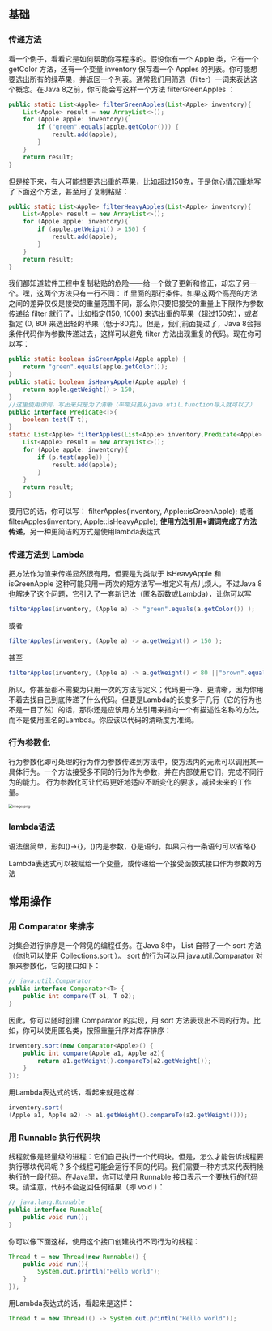## 基础

### 传递方法

看一个例子，看看它是如何帮助你写程序的。假设你有一个 Apple 类，它有一个 getColor 方法，还有一个变量 inventory 保存着一个 Apples 的列表。你可能想要选出所有的绿苹果，并返回一个列表。通常我们用筛选（filter）一词来表达这个概念。在Java 8之前，你可能会写这样一个方法 filterGreenApples ：

```java
public static List<Apple> filterGreenApples(List<Apple> inventory){
    List<Apple> result = new ArrayList<>();
    for (Apple apple: inventory){
    	if ("green".equals(apple.getColor())) {
    		result.add(apple);
    	}
    }
    return result;
}
```

但是接下来，有人可能想要选出重的苹果，比如超过150克，于是你心情沉重地写了下面这个方法，甚至用了复制粘贴：

```java
public static List<Apple> filterHeavyApples(List<Apple> inventory){
    List<Apple> result = new ArrayList<>();
    for (Apple apple: inventory){
    	if (apple.getWeight() > 150) {
    		result.add(apple);
    	}
    }
    return result;
}
```

我们都知道软件工程中复制粘贴的危险——给一个做了更新和修正，却忘了另一个。嘿，这两个方法只有一行不同： if 里面的那行条件。如果这两个高亮的方法之间的差异仅仅是接受的重量范围不同，那么你只要把接受的重量上下限作为参数传递给 filter 就行了，比如指定(150, 1000) 来选出重的苹果（超过150克），或者指定 (0, 80) 来选出轻的苹果（低于80克）。但是，我们前面提过了，Java 8会把条件代码作为参数传递进去，这样可以避免 filter 方法出现重复的代码。现在你可以写：

```java
public static boolean isGreenApple(Apple apple) {
	return "green".equals(apple.getColor());
}
public static boolean isHeavyApple(Apple apple) {
	return apple.getWeight() > 150;
}
//这里使用谓词，写出来只是为了清晰（平常只要从java.util.function导入就可以了）
public interface Predicate<T>{
	boolean test(T t);
}
static List<Apple> filterApples(List<Apple> inventory,Predicate<Apple> p) {
	List<Apple> result = new ArrayList<>();
	for (Apple apple: inventory){
		if (p.test(apple)) {
			result.add(apple);
		}
	}
	return result;
}
```

要用它的话，你可以写：
filterApples(inventory, Apple::isGreenApple);
或者
filterApples(inventory, Apple::isHeavyApple);
**使用方法引用+谓词完成了方法传递**，另一种更简洁的方式是使用lambda表达式

### 传递方法到 Lambda

把方法作为值来传递显然很有用，但要是为类似于 isHeavyApple 和 isGreenApple 这种可能只用一两次的短方法写一堆定义有点儿烦人。不过Java 8也解决了这个问题，它引入了一套新记法（匿名函数或Lambda），让你可以写

```java
filterApples(inventory, (Apple a) -> "green".equals(a.getColor()) );
```

或者

```java
filterApples(inventory, (Apple a) -> a.getWeight() > 150 );
```

甚至

```java
filterApples(inventory, (Apple a) -> a.getWeight() < 80 ||"brown".equals(a.getColor()) );
```

所以，你甚至都不需要为只用一次的方法写定义；代码更干净、更清晰，因为你用不着去找自己到底传递了什么代码。但要是Lambda的长度多于几行（它的行为也不是一目了然）的话，那你还是应该用方法引用来指向一个有描述性名称的方法，而不是使用匿名的Lambda。你应该以代码的清晰度为准绳。

### 行为参数化

行为参数化即可处理的行为作为参数传递到方法中，使方法内的元素可以调用某一具体行为。一个方法接受多不同的行为作为参数，并在内部使用它们，完成不同行为的能力。
行为参数化可让代码更好地适应不断变化的要求，减轻未来的工作量。

<img src="https://i.loli.net/2020/03/11/fcQU8xwSkNl5JLI.png" alt="image.png" style="zoom:50%;" />

### lambda语法

语法很简单，形如()->{}，()内是参数，{}是语句，如果只有一条语句可以省略{}

Lambda表达式可以被赋给一个变量，或传递给一个接受函数式接口作为参数的方法

## 常用操作

### 用 Comparator 来排序

对集合进行排序是一个常见的编程任务。在Java 8中， List 自带了一个 sort 方法（你也可以使用 Collections.sort ）。 sort 的行为可以用 java.util.Comparator 对象来参数化，它的接口如下：

```java
// java.util.Comparator
public interface Comparator<T> {
	public int compare(T o1, T o2);
}
```

因此，你可以随时创建 Comparator 的实现，用 sort 方法表现出不同的行为。比如，你可以使用匿名类，按照重量升序对库存排序：

```java
inventory.sort(new Comparator<Apple>() {
	public int compare(Apple a1, Apple a2){
		return a1.getWeight().compareTo(a2.getWeight());
	}
});
```

用Lambda表达式的话，看起来就是这样：

```java
inventory.sort(
(Apple a1, Apple a2) -> a1.getWeight().compareTo(a2.getWeight()));
```

### 用 Runnable 执行代码块

线程就像是轻量级的进程：它们自己执行一个代码块。但是，怎么才能告诉线程要执行哪块代码呢？多个线程可能会运行不同的代码。我们需要一种方式来代表稍候执行的一段代码。在Java里，你可以使用 Runnable 接口表示一个要执行的代码块。请注意，代码不会返回任何结果（即 void ）：

```java
// java.lang.Runnable
public interface Runnable{
	public void run();
}
```

你可以像下面这样，使用这个接口创建执行不同行为的线程：

```java
Thread t = new Thread(new Runnable() {
	public void run(){
		System.out.println("Hello world");
	}
});
```

用Lambda表达式的话，看起来是这样：

```java
Thread t = new Thread(() -> System.out.println("Hello world"));
```

